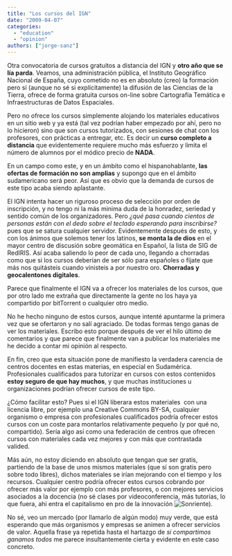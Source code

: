 ```yaml
---
title: "Los cursos del IGN"
date: "2009-04-07"
categories: 
  - "education"
  - "opinion"
authors: ["jorge-sanz"]
---
```


Otra convocatoria de cursos gratuitos a distancia del IGN y **otro año que se lía parda**. Veamos, una administración pública, el Instituto Geográfico Nacional de España, cuyo cometido no es en absoluto (creo) la formación pero sí (aunque no sé si explícitamente) la difusión de las Ciencias de la Tierra, ofrece de forma gratuita cursos on-line sobre Cartografía Temática e Infraestructuras de Datos Espaciales.

Pero no ofrece los cursos simplemente alojando los materiales educativos en un sitio web y ya está (tal vez podrían haber empezado por ahí, pero no lo hicieron) sino que son cursos tutorizados, con sesiones de chat con los profesores, con prácticas a entregar, etc. Es decir un **curso completo a distancia** que evidentemente requiere mucho más esfuerzo y limita el número de alumnos por el módico precio de **NADA**.

En un campo como este, y en un ámbito como el hispanohablante, **las ofertas de formación no son amplias** y supongo que en el ámbito sudamericano será peor. Así que es obvio que la demanda de cursos de este tipo acaba siendo aplastante.

El IGN intenta hacer un riguroso proceso de selección por orden de inscripción, y no tengo ni la más minima duda de la honradez, seriedad y sentido común de los organizadores. Pero _¿qué pasa cuando cientos de personas están con el dedo sobre el teclado esperando para inscribirse?_ pues que se satura cualquier servidor. Evidentemente después de esto, y con los ánimos que solemos tener los latinos, **se monta la de dios** en el mayor centro de discusión sobre geomática en Español, la lista de SIG de RedIRIS. Así acaba saliendo lo peor de cada uno, llegando a chorradas como que si los cursos deberían de ser sólo para españoles o fíjate que más nos quitásteis cuando vinisteis a por nuestro oro. **Chorradas y geocalentones digitales**.

Parece que finalmente el IGN va a ofrecer los materiales de los cursos, que por otro lado me extraña que directamente la gente no los haya ya compartido por bitTorrent o cualquier otro medio.

No he hecho ninguno de estos cursos, aunque intenté apuntarme la primera vez que se ofertaron y no salí agraciado. De todas formas tengo ganas de ver los materiales. Escribo esto porque después de ver el hilo último de comentarios y que parece que finalmente van a publicar los materiales me he decido a contar mi opinión al respecto.

En fin, creo que esta situación pone de manifiesto la verdadera carencia de centros docentes en estas materias, en especial en Sudamérica. Profesionales cualificados para tutorizar en cursos con estos contenidos **estoy seguro de que hay muchos**, y que muchas instituciones u organizaciones podrían ofrecer cursos de este tipo.

¿Cómo facilitar esto? Pues si el IGN liberara estos materiales  con una licencia libre, por ejemplo una Creative Commons BY-SA, cualquier organismo o empresa con profesionales cualificados podría ofrecer estos cursos con un coste para montarlos relativamente pequeño (y por qué no, compartido). Sería algo así como una federación de centros que ofrecen cursos con materiales cada vez mejores y con más que contrastada valided.

Más aún, no estoy diciendo en absoluto que tengan que ser gratis, partiendo de la base de unos mismos materiales (que sí son gratis pero sobre todo libres), dichos materiales se irían mejorando con el tiempo y los recursos. Cualquier centro podría ofrecer estos cursos cobrando por ofrecer más valor por ejemplo con más profesores, o con mejores servicios asociados a la docencia (no sé clases por videoconferencia, más tutorías, lo que fuera, ahí entra el capitalismo en pro de la innovación ![Sonriente](images/smiley-smile.gif "Sonriente")).

No sé, veo un mercado (por llamarlo de algún modo) muy verde, que está esperando que más organismos y empresas se animen a ofrecer servicios de valor. Aquella frase ya repetida hasta el hartazgo de _si compartimos ganamos todos_ me parece insultantemente cierta y evidente en este caso concreto.
